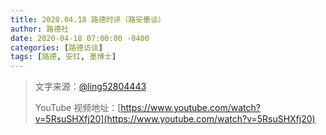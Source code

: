 ```yaml
---
title: 2020.04.18 路德时评（路安墨谈）
author: 路德社
date: 2020-04-18 07:00:00 -0400
categories: [路德访谈]
tags: [路德, 安红, 墨博士]
---
```


> 文字来源：[@ling52804443](https://twitter.com/ling52804443)
>
> YouTube 视频地址：[https://www.youtube.com/watch?v=5RsuSHXfj20](https://www.youtube.com/watch?v=5RsuSHXfj20)


